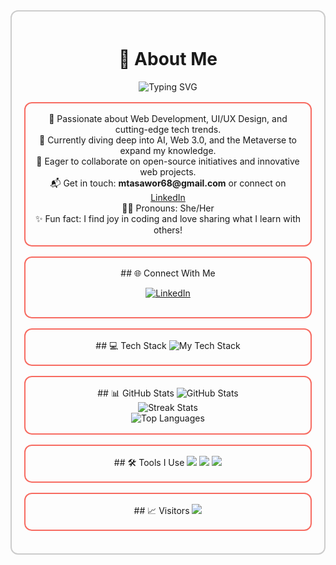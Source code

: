<div align="center" style="border: 2px solid #ccc; padding: 20px; border-radius: 12px; transition: all 0.3s ease-in-out;">
  <style>
    @media (prefers-color-scheme: dark) {
      body {
        background-color: #0d1117;
        color: #c9d1d9;
      }
    }

    @media (prefers-color-scheme: light) {
      body {
        background-color: #ffffff;
        color: #0d1117;
      }
    }
    a {
      transition: color 0.3s ease-in-out;
    }
    a:hover {
      color: #f76b61;
    }
    .section {
      border: 2px solid #f76b61;
      border-radius: 12px;
      padding: 16px;
      margin: 16px 0;
      transition: transform 0.2s ease;
    }
    .section:hover {
      transform: scale(1.02);
    }
  </style>

  # 💫 About Me
  <div align="center">
    <img src="https://readme-typing-svg.demolab.com?font=Fira+Code&weight=500&size=24&duration=4000&pause=1000&color=F76B61&center=true&vCenter=true&width=435&lines=Hi%2C+I'm+Ammara+Rajput+%F0%9F%91%8B;Web+Dev+%7C+UI%2FUX+Designer+%7C+AI+Explorer;I+love+learning+%26+building+new+things!" alt="Typing SVG" />
  </div>

  <div class="section">
    🚀 Passionate about Web Development, UI/UX Design, and cutting-edge tech trends.<br>
    🎯 Currently diving deep into AI, Web 3.0, and the Metaverse to expand my knowledge.<br>
    🤝 Eager to collaborate on open-source initiatives and innovative web projects.<br>
    📬 Get in touch: <strong>mtasawor68@gmail.com</strong> or connect on <a href="https://www.linkedin.com/in/ammara-rajpoot-253b53283/">LinkedIn</a><br>
    🙋‍♀️ Pronouns: She/Her<br>
    ✨ Fun fact: I find joy in coding and love sharing what I learn with others!
  </div>

  <div class="section">
    ## 🌐 Connect With Me
    <p>
      <a href="https://www.linkedin.com/in/ammara-rajpoot-253b53283/">
        <img src="https://img.shields.io/badge/LinkedIn-%230077B5.svg?&style=for-the-badge&logo=linkedin&logoColor=white" alt="LinkedIn"/>
      </a>
    </p>
  </div>

  <div class="section">
    ## 💻 Tech Stack
    <img src="https://skillicons.dev/icons?i=ts,js,python,java,html,css,nodejs,react,nextjs,tailwind,vercel,figma,canva,github,streamlit" alt="My Tech Stack" />
  </div>

  <div class="section">
    ## 📊 GitHub Stats
    <img src="https://github-readme-stats.vercel.app/api?username=atammara&theme=tokyonight&show_icons=true&hide_border=false&include_all_commits=true&count_private=true" alt="GitHub Stats" />
    <br>
    <img src="https://github-readme-streak-stats.herokuapp.com/?user=atammara&theme=tokyonight&hide_border=false" alt="Streak Stats" />
    <br>
    <img src="https://github-readme-stats.vercel.app/api/top-langs/?username=atammara&theme=tokyonight&hide_border=false&layout=compact" alt="Top Languages" />
  </div>

  <div class="section">
    ## 🛠️ Tools I Use
    <img src="https://img.shields.io/badge/VS%20Code-007ACC?style=for-the-badge&logo=visual-studio-code&logoColor=white"/>
    <img src="https://img.shields.io/badge/Git-F05032?style=for-the-badge&logo=git&logoColor=white"/>
    <img src="https://img.shields.io/badge/Photoshop-31A8FF?style=for-the-badge&logo=Adobe-Photoshop&logoColor=white"/>
  </div>

  <div class="section">
    ## 📈 Visitors
    <img src="https://visitcount.itsvg.in/api?id=atammara&label=Profile%20Views&color=12&icon=0&pretty=true" />
  </div>

</div>

